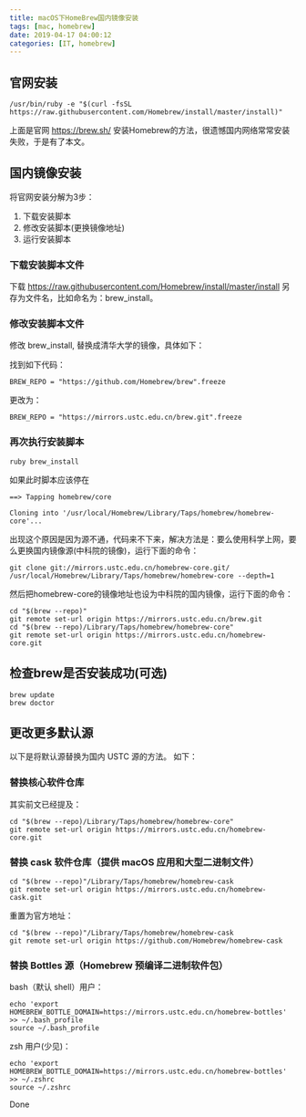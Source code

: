 ```yaml
---
title: macOS下HomeBrew国内镜像安装
tags: [mac, homebrew]
date: 2019-04-17 04:00:12
categories: [IT, homebrew]
---
```


## 官网安装

```
/usr/bin/ruby -e "$(curl -fsSL https://raw.githubusercontent.com/Homebrew/install/master/install)"
```

上面是官网 https://brew.sh/ 安装Homebrew的方法，很遗憾国内网络常常安装失败，于是有了本文。

## 国内镜像安装

将官网安装分解为3步：

1. 下载安装脚本 
2. 修改安装脚本(更换镜像地址)
3. 运行安装脚本

### 下载安装脚本文件

下载 https://raw.githubusercontent.com/Homebrew/install/master/install 另存为文件名，比如命名为：brew_install。

### 修改安装脚本文件

修改 brew_install, 替换成清华大学的镜像，具体如下：

找到如下代码：
```
BREW_REPO = "https://github.com/Homebrew/brew".freeze
```

更改为：

```
BREW_REPO = "https://mirrors.ustc.edu.cn/brew.git".freeze
```

### 再次执行安装脚本

```
ruby brew_install
```

如果此时脚本应该停在

```
==> Tapping homebrew/core

Cloning into '/usr/local/Homebrew/Library/Taps/homebrew/homebrew-core'...
```

出现这个原因是因为源不通，代码来不下来，解决方法是：要么使用科学上网，要么更换国内镜像源(中科院的镜像)，运行下面的命令：

```
git clone git://mirrors.ustc.edu.cn/homebrew-core.git/ /usr/local/Homebrew/Library/Taps/homebrew/homebrew-core --depth=1
```

然后把homebrew-core的镜像地址也设为中科院的国内镜像，运行下面的命令：

```
cd "$(brew --repo)"
git remote set-url origin https://mirrors.ustc.edu.cn/brew.git
cd "$(brew --repo)/Library/Taps/homebrew/homebrew-core"
git remote set-url origin https://mirrors.ustc.edu.cn/homebrew-core.git
```

## 检查brew是否安装成功(可选)

```
brew update
brew doctor
```

## 更改更多默认源

以下是将默认源替换为国内 USTC 源的方法。 如下：

### 替换核心软件仓库

其实前文已经提及：
```
cd "$(brew --repo)/Library/Taps/homebrew/homebrew-core"
git remote set-url origin https://mirrors.ustc.edu.cn/homebrew-core.git
```

### 替换 cask 软件仓库（提供 macOS 应用和大型二进制文件）

```
cd "$(brew --repo)"/Library/Taps/homebrew/homebrew-cask
git remote set-url origin https://mirrors.ustc.edu.cn/homebrew-cask.git
```
重置为官方地址：

```
cd "$(brew --repo)"/Library/Taps/homebrew/homebrew-cask
git remote set-url origin https://github.com/Homebrew/homebrew-cask
```

### 替换 Bottles 源（Homebrew 预编译二进制软件包）

bash（默认 shell）用户：
```
echo 'export HOMEBREW_BOTTLE_DOMAIN=https://mirrors.ustc.edu.cn/homebrew-bottles' >> ~/.bash_profile
source ~/.bash_profile
```

zsh 用户(少见)：

```
echo 'export HOMEBREW_BOTTLE_DOMAIN=https://mirrors.ustc.edu.cn/homebrew-bottles' >> ~/.zshrc
source ~/.zshrc
```

Done
